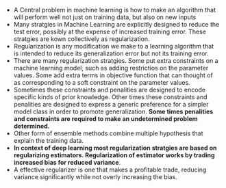 - A Central problem in machine learning is how to make an algorithm that will perform well not just on training data, but also on new inputs
- Many stratgies in Machine Learning are explicitly designed to reduce the test error, possibly at the expense of increased training error. These stratgies are kown collectively as regularization.
- Regularization is any modification we make to a learning algorithm that is intended to reduce its generalization error but not its training error.
- There are many regularization stratgies. Some put extra constraints on a machine learning model, such as adding restrictios on the parameter values. Some add extra terms in objective function that can thought of as corresponding to a soft constraint on the parameter values.
- Sometimes these constraints and penalities are designed to encode specific kinds of prior knowledge. Other times these constraints and penalities are designed to express a generic preference for a simpler model class in order to promote generalization. **Some times penalities and constraints are required to make an undetermined problem determined.**
- Other form of ensemble methods combine multiple hypothesis that explain the training data.
- **In context of deep learning most regularization stratgies are based on regularizing estimators. Regularization of estimator works by trading increased bias for reduced variance**. 
- A effective regularizer is one that makes a profitable trade, reducing variance significantly while not overly increasing the bias.